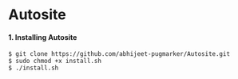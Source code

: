 # Autosite
<div>
<h4>1. Installing Autosite</h4>
  <code>$ git clone https://github.com/abhijeet-pugmarker/Autosite.git </code><br>
  <code>$ sudo chmod +x install.sh </code></br>
  <code>$ ./install.sh </code></br>
</div>

